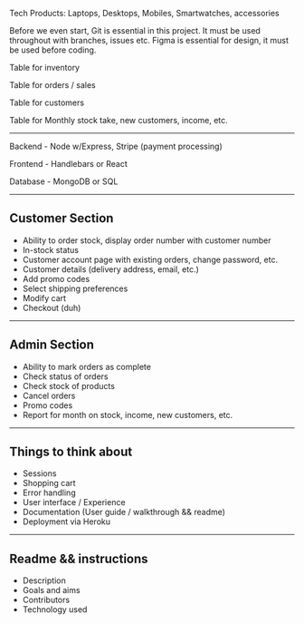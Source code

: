 Tech Products: Laptops, Desktops, Mobiles, Smartwatches, accessories

Before we even start, Git is essential in this project. It must be used throughout with branches, issues etc. Figma is essential for design, it must be used before coding.

Table for inventory

Table for orders / sales

Table for customers

Table for Monthly stock take, new customers, income, etc.

***

Backend - Node w/Express, Stripe (payment processing)

Frontend - Handlebars or React

Database - MongoDB or SQL

***
## Customer Section
* Ability to order stock, display order number with customer number
* In-stock status
* Customer account page with existing orders, change password, etc.
* Customer details (delivery address, email, etc.)
* Add promo codes
* Select shipping preferences
* Modify cart
* Checkout (duh)

***
## Admin Section
* Ability to mark orders as complete
* Check status of orders
* Check stock of products
* Cancel orders
* Promo codes
* Report for month on stock, income, new customers, etc.

***
## Things to think about

* Sessions
* Shopping cart
* Error handling
* User interface / Experience
* Documentation (User guide / walkthrough && readme)
* Deployment via Heroku

***
## Readme && instructions

* Description
* Goals and aims
* Contributors
* Technology used